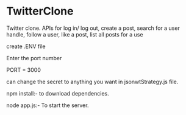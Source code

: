 # TwitterClone
Twitter clone. APIs for log in/ log out, create a post, search for a user handle, follow a user, like a post, list all posts for a use

create .ENV file 

Enter the port number

PORT = 3000

can change the secret to anything you want in jsonwtStrategy.js file.

npm install:- to download dependencies.


node app.js:- To start the server.


